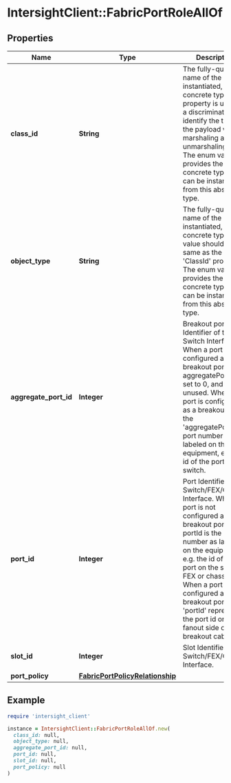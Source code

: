 # IntersightClient::FabricPortRoleAllOf

## Properties

| Name | Type | Description | Notes |
| ---- | ---- | ----------- | ----- |
| **class_id** | **String** | The fully-qualified name of the instantiated, concrete type. This property is used as a discriminator to identify the type of the payload when marshaling and unmarshaling data. The enum values provides the list of concrete types that can be instantiated from this abstract type. |  |
| **object_type** | **String** | The fully-qualified name of the instantiated, concrete type. The value should be the same as the &#39;ClassId&#39; property. The enum values provides the list of concrete types that can be instantiated from this abstract type. |  |
| **aggregate_port_id** | **Integer** | Breakout port Identifier of the Switch Interface. When a port is not configured as a breakout port, the aggregatePortId is set to 0, and unused. When a port is configured as a breakout port, the &#39;aggregatePortId&#39; port number as labeled on the equipment, e.g. the id of the port on the switch. | [optional] |
| **port_id** | **Integer** | Port Identifier of the Switch/FEX/Chassis Interface. When a port is not configured as a breakout port, the portId is the port number as labeled on the equipment, e.g. the id of the port on the switch, FEX or chassis. When a port is configured as a breakout port, the &#39;portId&#39; represents the port id on the fanout side of the breakout cable. | [optional] |
| **slot_id** | **Integer** | Slot Identifier of the Switch/FEX/Chassis Interface. | [optional] |
| **port_policy** | [**FabricPortPolicyRelationship**](FabricPortPolicyRelationship.md) |  | [optional] |

## Example

```ruby
require 'intersight_client'

instance = IntersightClient::FabricPortRoleAllOf.new(
  class_id: null,
  object_type: null,
  aggregate_port_id: null,
  port_id: null,
  slot_id: null,
  port_policy: null
)
```

